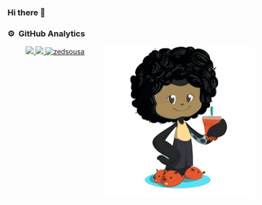 ### Hi there 👋

<!--
**zedsousa/zedsousa** is a ✨ _special_ ✨ repository because its `README.md` (this file) appears on your GitHub profile.

Here are some ideas to get you started:

- 🔭 I’m currently working on ...
- 🌱 I’m currently learning ...
- 👯 I’m looking to collaborate on ...
- 🤔 I’m looking for help with ...
- 💬 Ask me about ...
- 📫 How to reach me: ...
- 😄 Pronouns: ...
- ⚡ Fun fact: ...
-->

### ⚙️ &nbsp;GitHub Analytics

<p align="center">
<a href="https://github.com/zedsousa">
  <img align="right"width="310em"  src="octocat.jpg"/>
  <img height="180em" src="https://github-readme-stats-eight-theta.vercel.app/api?username=zedsousa&show_icons=true&theme=gruvbox&include_all_commits=true&count_private=true"/>
  <img height="180em" src="https://github-readme-stats-eight-theta.vercel.app/api/top-langs/?username=zedsousa&layout=compact&langs_count=8&theme=gruvbox"/>
  <img height="180em" src="https://github-readme-streak-stats.herokuapp.com/?user=zedsousa&count_private=true&theme=gruvbox" alt="zedsousa" />
  
</a>
</p>

